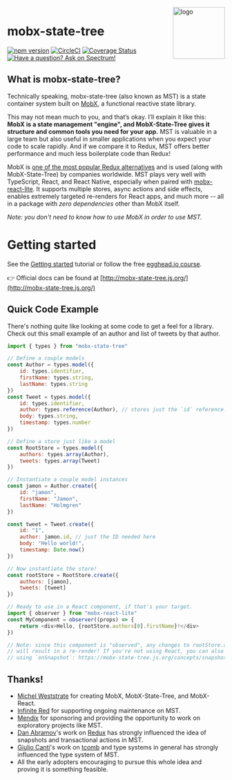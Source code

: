 <img src="website/static/img/mobx-state-tree-logo-gradient.png" alt="logo" height="120" align="right" />

# mobx-state-tree

[![npm version](https://badge.fury.io/js/mobx-state-tree.svg)](https://badge.fury.io/js/mobx-state-tree)
[![CircleCI](https://circleci.com/gh/mobxjs/mobx-state-tree.svg?style=svg)](https://circleci.com/gh/mobxjs/mobx-state-tree)
[![Coverage Status](https://coveralls.io/repos/github/mobxjs/mobx-state-tree/badge.svg?branch=master)](https://coveralls.io/github/mobxjs/mobx-state-tree?branch=master)
[![Have a question? Ask on Spectrum!](https://withspectrum.github.io/badge/badge.svg)](https://spectrum.chat/mobx-state-tree)

## What is mobx-state-tree?

Technically speaking, mobx-state-tree (also known as MST) is a state container system built on [MobX](https://github.com/mobxjs/mobx), a functional reactive state library.

This may not mean much to you, and that’s okay. I’ll explain it like this: **MobX is a state management "engine", and MobX-State-Tree gives it structure and common tools you need for your app.** MST is valuable in a large team but also useful in smaller applications when you expect your code to scale rapidly. And if we compare it to Redux, MST offers better performance and much less boilerplate code than Redux!

MobX is [one of the most popular Redux alternatives](https://2019.stateofjs.com/data-layer/mobx/) and is used (along with MobX-State-Tree) by companies worldwide. MST plays very well with TypeScript, React, and React Native, especially when paired with [mobx-react-lite](https://github.com/mobxjs/mobx/tree/main/packages/mobx-react-lite). It supports multiple stores, async actions and side effects, enables extremely targeted re-renders for React apps, and much more -- all in a package with _zero dependencies_ other than MobX itself.

_Note: you don't need to know how to use MobX in order to use MST._

# Getting started

See the [Getting started](https://mobx-state-tree.js.org/intro/getting-started) tutorial or follow the free [egghead.io course](https://egghead.io/courses/manage-application-state-with-mobx-state-tree).

👉 Official docs can be found at [http://mobx-state-tree.js.org/](http://mobx-state-tree.js.org/)

## Quick Code Example

There's nothing quite like looking at some code to get a feel for a library. Check out this small example of an author and list of tweets by that author.

```js
import { types } from "mobx-state-tree"

// Define a couple models
const Author = types.model({
    id: types.identifier,
    firstName: types.string,
    lastName: types.string
})
const Tweet = types.model({
    id: types.identifier,
    author: types.reference(Author), // stores just the `id` reference!
    body: types.string,
    timestamp: types.number
})

// Define a store just like a model
const RootStore = types.model({
    authors: types.array(Author),
    tweets: types.array(Tweet)
})

// Instantiate a couple model instances
const jamon = Author.create({
    id: "jamon",
    firstName: "Jamon",
    lastName: "Holmgren"
})

const tweet = Tweet.create({
    id: "1",
    author: jamon.id, // just the ID needed here
    body: "Hello world!",
    timestamp: Date.now()
})

// Now instantiate the store!
const rootStore = RootStore.create({
    authors: [jamon],
    tweets: [tweet]
})

// Ready to use in a React component, if that's your target.
import { observer } from "mobx-react-lite"
const MyComponent = observer((props) => {
    return <div>Hello, {rootStore.authors[0].firstName}!</div>
})

// Note: since this component is "observed", any changes to rootStore.authors[0].firstName
// will result in a re-render! If you're not using React, you can also "listen" to changes
// using `onSnapshot`: https://mobx-state-tree.js.org/concepts/snapshots
```

## Thanks!

-   [Michel Weststrate](https://twitter.com/mweststrate) for creating MobX, MobX-State-Tree, and MobX-React.
-   [Infinite Red](https://infinite.red) for supporting ongoing maintenance on MST.
-   [Mendix](https://mendix.com) for sponsoring and providing the opportunity to work on exploratory projects like MST.
-   [Dan Abramov](https://twitter.com/dan_abramov)'s work on [Redux](http://redux.js.org) has strongly influenced the idea of snapshots and transactional actions in MST.
-   [Giulio Canti](https://twitter.com/GiulioCanti)'s work on [tcomb](http://github.com/gcanti/tcomb) and type systems in general has strongly influenced the type system of MST.
-   All the early adopters encouraging to pursue this whole idea and proving it is something feasible.
